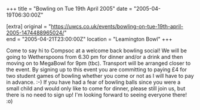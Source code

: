 +++
title = "Bowling on Tue 19th April 2005"
date = "2005-04-19T06:30:00Z"

[extra]
original = "https://uwcs.co.uk/events/bowling-on-tue-19th-april-2005-1474488965024/"    
end = "2005-04-21T23:00:00Z"
location = "Leamington Bowl"
+++

Come to say hi to Compsoc at a welcome back bowling social\! We will be going to Wetherspoons from 6.30 pm for dinner and/or a drink and then moving on to MegaBowl for 9pm (tbc). Transport will be arranged closer to the event. By signing up to this event you are committing to paying £4 for two student games of bowling whether you come or not as I will have to pay in advance. :-) If you have had a fear of bowling balls since you were a small child and would only like to come for dinner, please still join us, but there is no need to sign up\! I'm looking forward to seeing everyone there\! :o)

